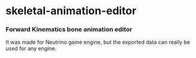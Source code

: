 # skeletal-animation-editor
### Forward Kinematics bone animation editor
It was made for Neutrino game engine, but the exported data can really be used for any engine.
